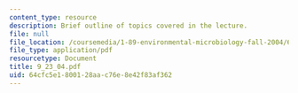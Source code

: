 ```yaml
---
content_type: resource
description: Brief outline of topics covered in the lecture.
file: null
file_location: /coursemedia/1-89-environmental-microbiology-fall-2004/64cfc5e1800128aac76e8e42f83af362_9_23_04.pdf
file_type: application/pdf
resourcetype: Document
title: 9_23_04.pdf
uid: 64cfc5e1-8001-28aa-c76e-8e42f83af362
---
```

